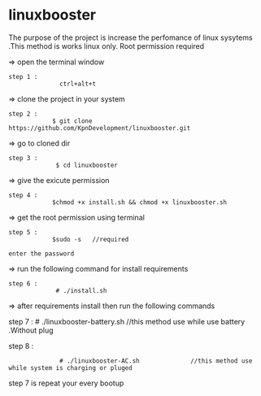 # linuxbooster
The purpose of the project is increase the perfomance of linux sysytems .This method is works linux only. Root permission required



 => open the terminal window

    step 1 :
                  ctrl+alt+t  

=> clone the project in your system

    step 2 : 
                $ git clone https://github.com/KpnDevelopment/linuxbooster.git

 => go to cloned dir

    step 3 :
                 $ cd linuxbooster

 => give the exicute permission

    step 4 : 
                $chmod +x install.sh && chmod +x linuxbooster.sh

 => get the root permission using terminal

    step 5 :   
                $sudo -s   //required
 
    enter the password

 => run the following command for install requirements 

    step 6 :
                 # ./install.sh  

 => after requirements  install then run  the following commands

step 7 :
                 # ./linuxbooster-battery.sh              //this method use while use battery .Without plug 
                 
                 
 step 8 :
                 
                  # ./linuxbooster-AC.sh              //this method use while system is charging or pluged


step 7 is repeat your every bootup 
